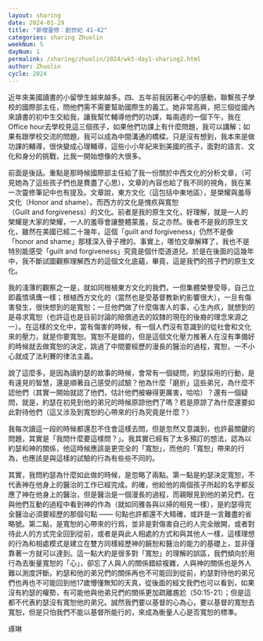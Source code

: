 ```yaml
---
layout: sharing
date: 2024-01-29
title: "新增靈修：創世紀 41-42"
categories: sharing Zhuolin
weekNum: 5
dayNum: 1
permalink: /sharing/zhuolin/2024/wk5-day1-sharing2.html
author: Zhuolin
cycle: 2024
---  
```


近年來美國讀書的小留學生越來越多。四、五年前我因著心中的感動，聯繫孩子學校的國際部主任，問他們需不需要幫助國際生的義工。她非常高興，把三個從國內來讀書的初中生交給我，讓我幫忙輔導他們的功課，每兩週的一個下午，我在Office hour去學校見這三個孩子，如果他們功課上有什麼問題，我可以講解；如果有跟學校交流的問題，我可以成為中間溝通的橋樑。只是沒有想到，我本來是做功課的輔導，很快變成心理輔導，這些小小年紀來到美國的孩子，面對的語言、文化和身分的挑戰，比我一開始想像的大很多。

前面是後話。重點是那時候國際部主任給了我一份關於中西文化的分析文章，（可見她為了這些孩子們也是費盡了心思），文章的內容也給了我不同的視角，我在某一次靈修筆記中也有提及。文章說，東方文化（這包括中東地區），是榮耀與羞辱文化（Honor and shame）。而西方的文化是愧疚與寬恕（Guilt and forgiveness）的文化。前者是我的原生文化，好理解，就是一人的榮耀是大家的榮耀，一人的羞辱會讓整體蒙羞，反之亦然。後者不是我的原生文化，雖然在美國已經二十幾年，這個「guilt and forgiveness」仍然不是像「honor and shame」那樣深入骨子裡的。事實上，哪怕文章解釋了，我也不是特別能感受「guilt and forgiveness」究竟是個什麼道道兒。於是在後面的這幾年中，我不斷試圖觀察理解西方的這個文化底蘊，畢竟，這是我們的孩子們的原生文化。

我的淺薄的觀察之一是，就如同根植東方文化的我們，一但集體榮譽受辱，自己立即義憤填膺一樣；根植西方文化的（當然也是受基督教新約影響很大），一旦有傷害發生，很快想到的是寬恕；一旦他們做了什麼傷害人的事，心生內疚，就想到的是尋求寬恕（也許這也是目前討論的賠償過去的奴隸的現在的後裔的理念來源之一）。在這樣的文化中，當有傷害的時候，有一個人們沒有意識到的從社會和文化來的壓力，就是你要寬恕。寬恕不是錯的，但是這個文化壓力推著人在沒有準備好的時候就去做寬恕的決定，跳過了中間要經歷的漫長的醫治的過程，寬恕，一不小心就成了法利賽的律法主義。

說了這麼多，是因為讀約瑟的故事的時候，會常有一個疑問，約瑟採用的行動，是有遠見的智慧，還是順著自己感受的試驗？他為什麼「磨折」這些弟兄，為什麼不認他們（其實一開始就認了他們，估計他們被嚇得更厲害，哈哈）？還有一個疑問，就是，約瑟在初見到他的弟兄的時候原諒他們了嗎？若是原諒了為什麼還要如此對待他們（這又涉及到寬恕的心帶來的行為究竟是什麼？）

我每次讀這一段的時候都還忍不住會這樣去問，但是忽然又意識到，也許最關鍵的問題，其實是「我問什麼要這樣問？」。我其實已經有了太多預訂的想法，認為以約瑟和神的關係，他這時候應該是更完全的「寬恕」，而他的「寬恕」帶來的行為，也應該是與這樣的試驗的行為有些些不同的。

其實，我問約瑟為什麼如此做的時候，是忽略了兩點。第一點是約瑟決定寬恕，不代表神在他身上的醫治的工作已經完成。的確，他給他的兩個孩子所起的名字都反應了神在他身上的醫治，但是醫治是一個漫長的過程，而親眼見到他的弟兄們，在與他們互動的過程中看到神的作為（就如同雅各與以掃的相見一樣），是約瑟得完全醫治必須要經歷的那個句點 —— 句點也許都還不大精確，或許是一言難盡的省略號。第二點，是寬恕的心帶來的行爲，並非是對傷害自己的人完全敞開，或者對待此人的方式完全回到從前，或者是與此人相處的方式和與其他人一樣，這樣理想的行為和相處模式是建立在雙方同樣經歷神的饒恕和醫治的能力的基礎上，並非僅靠著一方就可以達到。這一點大約是很多對「寬恕」的理解的誤區，我們傾向於用行為去衡量寬恕的「心」，卻忘了人與人的關係錯綜複雜，人與神的關係也是外人難以測度評斷。約瑟和他的弟兄們的關係再也不可能回到從前，約瑟對待他的弟兄們也再也不可能回到他17歲懵懂無知的天真，從後面的經文我們也可以看到，如果沒有約瑟的權勢，有可能他與他弟兄們的關係更加疏離尷尬（50:15-21）；但是這都不代表約瑟沒有寬恕他的弟兄。誠然我們要以基督的心為心，要以基督的寬恕去寬恕，但是只怕我們不能以基督所能行的，來成為衡量人心是否寬恕的標準。

琢琳

